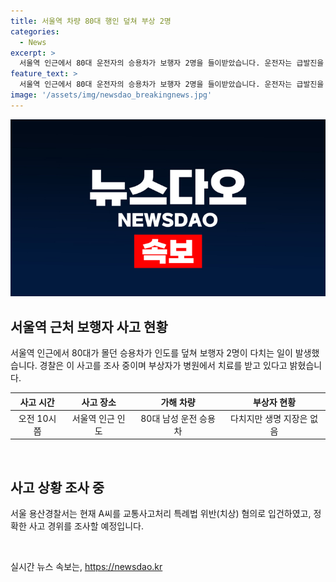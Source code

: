 ```yaml
---
title: 서울역 차량 80대 행인 덮쳐 부상 2명
categories:
  - News
excerpt: >
  서울역 인근에서 80대 운전자의 승용차가 보행자 2명을 들이받았습니다. 운전자는 급발진을 주장하고, 부상자는 병원 치료 중이며 생명에는 지장이 없는 것으로 전해졌습니다. 용산경찰서는 운전자를 교통사고처리 특례법 위반(치상) 혐의로 입건했으며, 정확한 경위를 조사 중입니다.
feature_text: >
  서울역 인근에서 80대 운전자의 승용차가 보행자 2명을 들이받았습니다. 운전자는 급발진을 주장하고, 부상자는 병원 치료 중이며 생명에는 지장이 없는 것으로 전해졌습니다. 용산경찰서는 운전자를 교통사고처리 특례법 위반(치상) 혐의로 입건했으며, 정확한 경위를 조사 중입니다.
image: '/assets/img/newsdao_breakingnews.jpg'
---
```


<p><img src="/assets/img/newsdao_breakingnews.jpg" alt="cryptoinkorea 속보" /></p>

<h2 data-ke-size="size26">서울역 근처 보행자 사고 현황</h2>

<p data-ke-size="size16">서울역 인근에서 80대가 몰던 승용차가 인도를 덮쳐 보행자 2명이 다치는 일이 발생했습니다. 경찰은 이 사고를 조사 중이며 부상자가 병원에서 치료를 받고 있다고 밝혔습니다.</p>

<table>
<thead>
<tr>
<th style="text-align: center;">사고 시간</th>
<th style="text-align: center;">사고 장소</th>
<th style="text-align: center;">가해 차량</th>
<th style="text-align: center;">부상자 현황</th>
</tr>
</thead>
<tbody>
<tr>
<td style="text-align: center;">오전 10시쯤</td>
<td style="text-align: center;">서울역 인근 인도</td>
<td style="text-align: center;">80대 남성 운전 승용차</td>
<td style="text-align: center;">다치지만 생명 지장은 없음</td>
</tr>
</tbody>
</table>

<p data-ke-size="size16">&nbsp;</p>

<h2 data-ke-size="size26">사고 상황 조사 중</h2>

<p data-ke-size="size16">서울 용산경찰서는 현재 A씨를 교통사고처리 특례법 위반(치상) 혐의로 입건하였고, 정확한 사고 경위를 조사할 예정입니다. </p>

<p data-ke-size="size16">&nbsp;</p>
실시간 뉴스 속보는, <a href="https://newsdao.kr" rel="dofollow">https://newsdao.kr</a>


